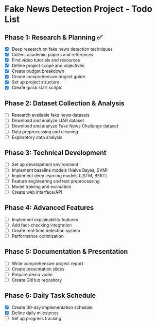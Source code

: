 # Fake News Detection Project - Todo List

## Phase 1: Research & Planning ✅
- [x] Deep research on fake news detection techniques
- [x] Collect academic papers and references
- [x] Find video tutorials and resources
- [x] Define project scope and objectives
- [x] Create budget breakdown
- [x] Create comprehensive project guide
- [x] Set up project structure
- [x] Create quick start scripts

## Phase 2: Dataset Collection & Analysis
- [ ] Research available fake news datasets
- [ ] Download and analyze LIAR dataset
- [ ] Download and analyze Fake News Challenge dataset
- [ ] Data preprocessing and cleaning
- [ ] Exploratory data analysis

## Phase 3: Technical Development
- [ ] Set up development environment
- [ ] Implement baseline models (Naive Bayes, SVM)
- [ ] Implement deep learning models (LSTM, BERT)
- [ ] Feature engineering and text preprocessing
- [ ] Model training and evaluation
- [ ] Create web interface/API

## Phase 4: Advanced Features
- [ ] Implement explainability features
- [ ] Add fact-checking integration
- [ ] Create real-time detection system
- [ ] Performance optimization

## Phase 5: Documentation & Presentation
- [ ] Write comprehensive project report
- [ ] Create presentation slides
- [ ] Prepare demo video
- [ ] Create GitHub repository

## Phase 6: Daily Task Schedule
- [x] Create 30-day implementation schedule
- [x] Define daily milestones
- [ ] Set up progress tracking